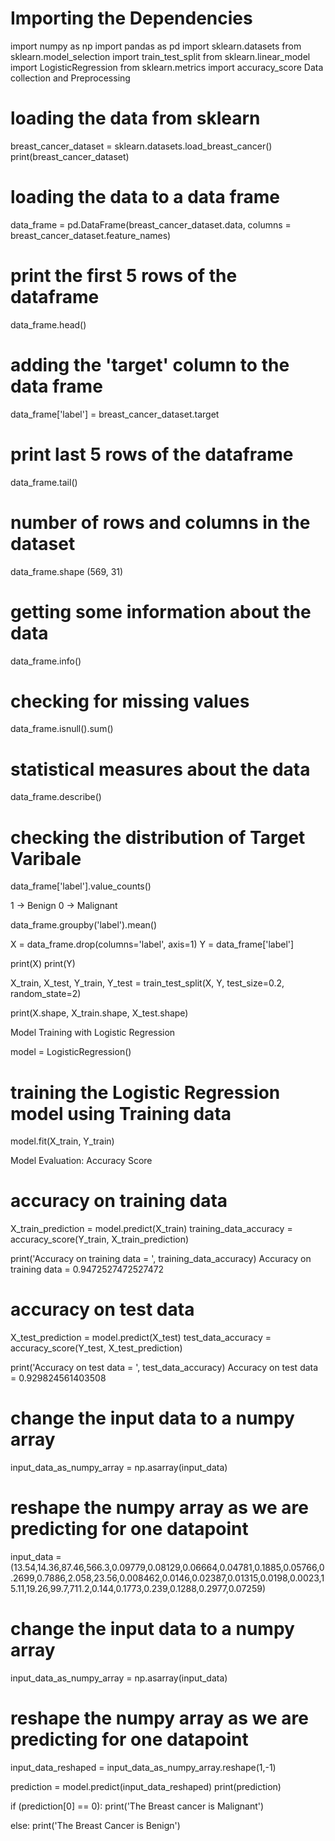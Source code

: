 # Importing the Dependencies

import numpy as np
import pandas as pd
import sklearn.datasets
from sklearn.model_selection import train_test_split
from sklearn.linear_model import LogisticRegression
from sklearn.metrics import accuracy_score
Data collection and Preprocessing

# loading the data from sklearn
breast_cancer_dataset = sklearn.datasets.load_breast_cancer()
print(breast_cancer_dataset)

# loading the data to a data frame
data_frame = pd.DataFrame(breast_cancer_dataset.data, columns = breast_cancer_dataset.feature_names)

# print the first 5 rows of the dataframe
data_frame.head()

# adding the 'target' column to the data frame
data_frame['label'] = breast_cancer_dataset.target

# print last 5 rows of the dataframe
data_frame.tail()

# number of rows and columns in the dataset
data_frame.shape
(569, 31)

# getting some information about the data
data_frame.info()

# checking for missing values
data_frame.isnull().sum()

# statistical measures about the data
data_frame.describe()

# checking the distribution of Target Varibale
data_frame['label'].value_counts()

1 -> Benign 0 -> Malignant

data_frame.groupby('label').mean()

X = data_frame.drop(columns='label', axis=1)
Y = data_frame['label']

print(X)
print(Y)

X_train, X_test, Y_train, Y_test = train_test_split(X, Y, test_size=0.2, random_state=2)

print(X.shape, X_train.shape, X_test.shape)

Model Training with Logistic Regression

model = LogisticRegression()

# training the Logistic Regression model using Training data

model.fit(X_train, Y_train)

Model Evaluation: Accuracy Score

# accuracy on training data
X_train_prediction = model.predict(X_train)
training_data_accuracy = accuracy_score(Y_train, X_train_prediction)

print('Accuracy on training data = ', training_data_accuracy)
Accuracy on training data =  0.9472527472527472

# accuracy on test data
X_test_prediction = model.predict(X_test)
test_data_accuracy = accuracy_score(Y_test, X_test_prediction)

print('Accuracy on test data = ', test_data_accuracy)
Accuracy on test data =  0.929824561403508

# change the input data to a numpy array
input_data_as_numpy_array = np.asarray(input_data)

# reshape the numpy array as we are predicting for one datapoint
input_data = (13.54,14.36,87.46,566.3,0.09779,0.08129,0.06664,0.04781,0.1885,0.05766,0.2699,0.7886,2.058,23.56,0.008462,0.0146,0.02387,0.01315,0.0198,0.0023,15.11,19.26,99.7,711.2,0.144,0.1773,0.239,0.1288,0.2977,0.07259)

# change the input data to a numpy array
input_data_as_numpy_array = np.asarray(input_data)

# reshape the numpy array as we are predicting for one datapoint
input_data_reshaped = input_data_as_numpy_array.reshape(1,-1)

prediction = model.predict(input_data_reshaped)
print(prediction)

if (prediction[0] == 0):
  print('The Breast cancer is Malignant')

else:
  print('The Breast Cancer is Benign')
